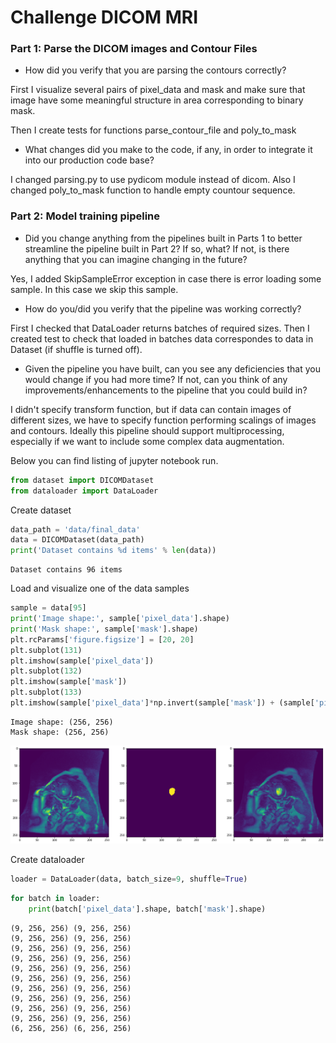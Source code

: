 
# Challenge DICOM MRI

### Part 1: Parse the DICOM images and Contour Files

- How did you verify that you are parsing the contours correctly?

First I visualize several pairs of pixel_data and mask and make sure that image 
have some meaningful structure in area corresponding to binary mask.

Then I create tests for functions parse_contour_file and poly_to_mask

- What changes did you make to the code, if any, in order to integrate it into our production code base? 

I changed parsing.py to use pydicom module instead of dicom. Also I changed poly_to_mask function to 
handle empty countour sequence.


### Part 2: Model training pipeline
- Did you change anything from the pipelines built in Parts 1 to better streamline the pipeline built in Part 2?
     If so, what? If not, is there anything that you can imagine changing in the future?

Yes, I added SkipSampleError exception in case there is error loading some sample. In this case we skip this sample.
- How do you/did you verify that the pipeline was working correctly?

First I checked that DataLoader returns batches of required sizes. Then I created test to check 
that loaded in batches data correspondes to data in Dataset (if shuffle is turned off).
- Given the pipeline you have built, can you see any deficiencies that you would change if you had more time? 
    If not, can you think of any improvements/enhancements to the pipeline that you could build in?

I didn't specify transform function, but if data can contain images of different sizes, we have to
specify function performing scalings of images and contours.
Ideally this pipeline should support multiprocessing, especially if we want to include some 
complex data augmentation.


Below you can find listing of jupyter notebook run.

```python
from dataset import DICOMDataset
from dataloader import DataLoader
```

Create dataset


```python
data_path = 'data/final_data'
data = DICOMDataset(data_path)
print('Dataset contains %d items' % len(data))
```

    Dataset contains 96 items


Load and visualize one of the data samples


```python
sample = data[95]
print('Image shape:', sample['pixel_data'].shape)
print('Mask shape:', sample['mask'].shape)
plt.rcParams['figure.figsize'] = [20, 20]
plt.subplot(131)
plt.imshow(sample['pixel_data'])
plt.subplot(132)
plt.imshow(sample['mask'])
plt.subplot(133)
plt.imshow(sample['pixel_data']*np.invert(sample['mask']) + (sample['pixel_data'] + 300)*sample['mask'])
```

    Image shape: (256, 256)
    Mask shape: (256, 256)


![png](output_5_2.png)


Create dataloader


```python
loader = DataLoader(data, batch_size=9, shuffle=True)
```


```python
for batch in loader:
    print(batch['pixel_data'].shape, batch['mask'].shape)
```

    (9, 256, 256) (9, 256, 256)
    (9, 256, 256) (9, 256, 256)
    (9, 256, 256) (9, 256, 256)
    (9, 256, 256) (9, 256, 256)
    (9, 256, 256) (9, 256, 256)
    (9, 256, 256) (9, 256, 256)
    (9, 256, 256) (9, 256, 256)
    (9, 256, 256) (9, 256, 256)
    (9, 256, 256) (9, 256, 256)
    (9, 256, 256) (9, 256, 256)
    (6, 256, 256) (6, 256, 256)

